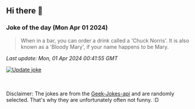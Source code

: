## Hi there 👋

### Joke of the day (Mon Apr 01 2024)
<!-- joke -->
>When in a bar, you can order a drink called a 'Chuck Norris'. It is also known as a 'Bloody Mary', if your name happens to be Mary.
<!-- /joke -->

*Last update: Mon, 01 Apr 2024 00:41:55 GMT*

[![Update joke](https://github.com/nclskfm/nclskfm/actions/workflows/joke.yml/badge.svg)](https://github.com/nclskfm/nclskfm/actions/workflows/joke.yml)

<br><br>
Disclaimer: The jokes are from the [Geek-Jokes-api](https://github.com/sameerkumar18/geek-joke-api) and are randomly selected. That's why they are unfortunately often not funny. :D
